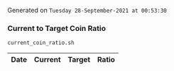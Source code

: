 Generated on `Tuesday 28-September-2021 at 00:53:30`

### Current to Target Coin Ratio
`current_coin_ratio.sh`

Date|Current|Target|Ratio
---|---|---|---
